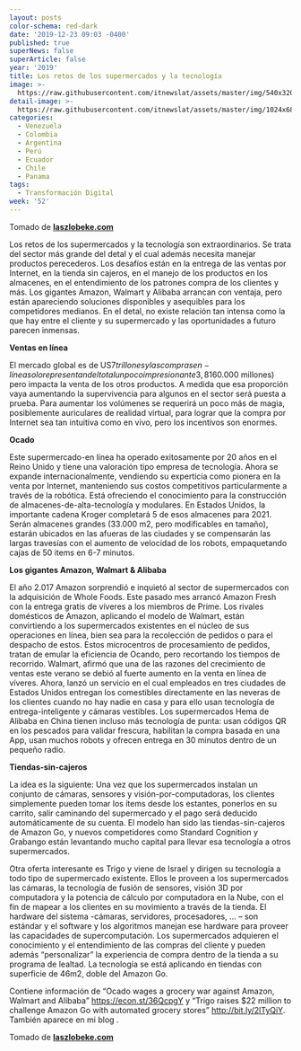 ```yaml
---
layout: posts
color-schema: red-dark
date: '2019-12-23 09:03 -0400'
published: true
superNews: false
superArticle: false
year: '2019'
title: Los retos de los supermercados y la tecnología
image: >-
  https://raw.githubusercontent.com/itnewslat/assets/master/img/540x320/Supermercado-p.jpg
detail-image: >-
  https://raw.githubusercontent.com/itnewslat/assets/master/img/1024x680/Supermercado-g.jpg
categories:
  - Venezuela
  - Colombia
  - Argentina
  - Perú
  - Ecuador
  - Chile
  - Panama
tags:
  - Transformación Digital
week: '52'
---
```

Tomado de [**laszlobeke.com**](http://laszlobeke.com/los-retos-los-supermercados-la-tecnologia/)

Los retos de los supermercados y la tecnología son extraordinarios.  Se trata del sector más grande del detal y el cual además necesita manejar productos perecederos. Los desafíos están en la entrega de las ventas por Internet, en la tienda sin cajeros, en el manejo de los productos en los almacenes, en el entendimiento de los patrones compra de los clientes y más. Los gigantes Amazon, Walmart y Alibaba arrancan con ventaja, pero están apareciendo soluciones disponibles y asequibles para los competidores medianos. En el detal, no existe relación tan intensa como la que hay entre el cliente y su supermercado y las oportunidades a futuro parecen inmensas.

**Ventas en línea**

El mercado global es de US$7 trillones y las compras en-línea solo representan del total un poco impresionante 3,8% en China y 1,6% en Estados Unidos. Las utilidades son escasas, la comodidad reina y los que venden a grandes descuentos son abundantes e incluso Amazon, Walmart y Alibaba están sufriendo para ser exitosos.  Todavía nadie ha desarrollado completamente la pericia de vender perecederos por Internet y este negocio hoy representa solo el 2,3% (US$160.000 millones) pero impacta la venta de los otros productos.  A medida que esa proporción vaya aumentando la supervivencia para algunos en el sector será puesta a prueba. Para aumentar los volúmenes se requerirá un poco más de magia, posiblemente auriculares de realidad virtual, para lograr que la compra por Internet sea tan intuitiva como en vivo, pero los incentivos son enormes.

**Ocado**

Este supermercado-en línea ha operado exitosamente por 20 años en el Reino Unido y tiene una valoración tipo empresa de tecnología. Ahora se expande internacionalmente, vendiendo su experticia como pionera en la venta por Internet, manteniendo sus costos competitivos particularmente a través de la robótica. Está ofreciendo el conocimiento para la construcción de almacenes-de-alta-tecnología y modulares. En Estados Unidos, la importante cadena Kroger completará 5 de esos almacenes para 2021. Serán almacenes grandes (33.000 m2, pero modificables en tamaño), estarán ubicados en las afueras  de las ciudades y se compensarán las largas travesías con el aumento de velocidad de los robots, empaquetando cajas de 50 items  en 6-7 minutos.

**Los gigantes Amazon, Walmart & Alibaba**

El año 2.017 Amazon sorprendió e inquietó al sector de supermercados con la adquisición de Whole Foods. Este pasado mes arrancó Amazon Fresh con la entrega gratis de víveres a los miembros de Prime.  Los rivales domésticos de Amazon, aplicando el modelo de Walmart, están convirtiendo a los supermercados existentes en el núcleo de sus operaciones en línea, bien sea para la recolección de pedidos o para el despacho de estos. Estos microcentros de procesamiento de pedidos, tratan de emular la eficiencia de Ocando, pero recortando los tiempos de recorrido.
Walmart, afirmó que una de las razones del crecimiento de ventas este verano se debió al fuerte aumento en la venta en línea de víveres. Ahora, lanzó un servicio en el cual empleados en tres ciudades de Estados Unidos entregan los comestibles directamente en las neveras de los clientes cuando no hay nadie en casa y para ello usan tecnología de entrega-inteligente y cámaras vestibles. Los supermercados Hema de Alibaba en China tienen incluso más tecnología de punta: usan códigos QR en los pescados para validar frescura, habilitan la compra basada en una App, usan muchos robots y ofrecen entrega en 30 minutos dentro de un pequeño radio.

**Tiendas-sin-cajeros**

La idea es la siguiente: Una vez que los supermercados instalan un conjunto de cámaras, sensores y visión-por-computadoras, los clientes simplemente pueden tomar los ítems desde los estantes, ponerlos en su carrito, salir caminando del supermercado y el pago será deducido automáticamente de su cuenta. El modelo han sido las tiendas-sin-cajeros de Amazon Go, y nuevos competidores como Standard Cognition y Grabango están levantando mucho capital para llevar esa tecnología a otros supermercados.

Otra oferta interesante es Trigo y viene de Israel y dirigen su tecnología a todo tipo de supermercado existente. Ellos le proveen a los supermercados las cámaras, la tecnología de fusión de sensores, visión 3D por computadora y la potencia de cálculo por computadora en la Nube, con el fin de mapear a los clientes en su movimiento a través de la tienda. El hardware del sistema -cámaras, servidores, procesadores, … –  son estándar y el software y los algoritmos manejan ese hardware para proveer las capacidades de supercomputación. Los supermercados adquieren el conocimiento y el entendimiento de las compras del cliente y pueden además “personalizar” la experiencia de compra dentro de la tienda a su programa de lealtad. La tecnología se está aplicando en tiendas con superficie de 46m2, doble del Amazon Go.

Contiene información de “Ocado wages a grocery war against Amazon, Walmart and Alibaba” https://econ.st/36QcpgY y “Trigo raises $22 million to challenge Amazon Go with automated grocery stores” http://bit.ly/2lTyQiY.  También aparece en mi blog .

Tomado de [**laszlobeke.com**](http://laszlobeke.com/los-retos-los-supermercados-la-tecnologia/)
